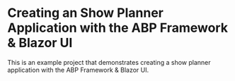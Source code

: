 # Creating an Show Planner Application with the ABP Framework & Blazor UI

This is an example project that demonstrates creating a show planner application with the ABP Framework & Blazor UI. 

